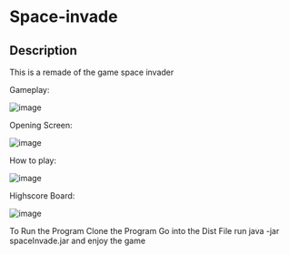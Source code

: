 # Space-invade

## Description 

This is a remade of the game space invader 

Gameplay:

![image](https://github.com/easondan/Space-invade/blob/main/Images/Gameplay.png)

Opening Screen:

![image](https://github.com/easondan/Space-invade/blob/main/Images/Opening%20Screen.png)


How to play:

![image](https://github.com/easondan/Space-invade/blob/main/Images/how%20to%20play.png)

Highscore Board:

![image](https://github.com/easondan/Space-invade/blob/main/Images/highscore.png)

To Run the Program
Clone the Program Go into the Dist File run java -jar spaceInvade.jar and enjoy the game 
